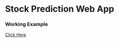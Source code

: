 
# Stock Prediction Web App


### Working Example
[Click Here](https://stockpredictionsaimanojpragada.streamlit.app/)
